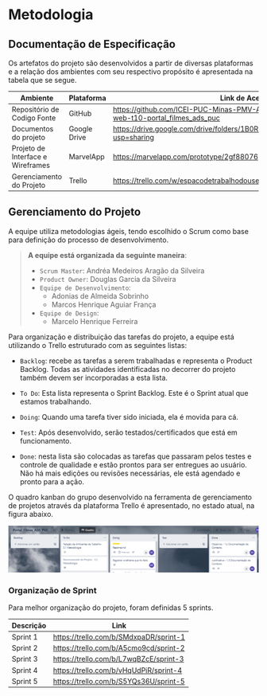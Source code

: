 
# Metodologia

## Documentação de Especificação

Os artefatos do projeto são desenvolvidos a partir de diversas plataformas e a relação dos ambientes com seu respectivo propósito é apresentada na tabela que se segue. 

|Ambiente|Plataforma|Link de Acesso|
|-|-|-|
|Repositório de Codigo Fonte|GitHub|https://github.com/ICEI-PUC-Minas-PMV-ADS/pmv-ads-2022-2-e1-proj-web-t10-portal_filmes_ads_puc|
|Documentos do projeto|Google Drive|https://drive.google.com/drive/folders/1B0RlajZc1mgcePINeRV8zj4yo6uOyB31?usp=sharing|
|Projeto de Interface e  Wireframes|MarvelApp|https://marvelapp.com/prototype/2gf88076|
|Gerenciamento do Projeto|Trello|https://trello.com/w/espacodetrabalhodouser56347491|

## Gerenciamento do Projeto
A equipe utiliza metodologias ágeis, tendo escolhido o Scrum como base para definição do processo de desenvolvimento.
> **A equipe está organizada da seguinte maneira**:
> - `Scrum Master`: Andréa Medeiros Aragão da Silveira
> - `Product Owner`: Douglas Garcia da Silveira
> - `Equipe de Desenvolvimento`:
>   - Adonias de Almeida Sobrinho
>   - Marcos Henrique Aguiar França
> - `Equipe de Design`:
>   - Marcelo Henrique Ferreira

Para organização e distribuição das tarefas do projeto, a equipe está utilizando o Trello estruturado com as seguintes listas:

- `Backlog`: recebe as tarefas a serem trabalhadas e representa o Product Backlog. Todas as atividades identificadas no decorrer do projeto também devem ser incorporadas a esta lista.

- `To Do`: Esta lista representa o Sprint Backlog. Este é o Sprint atual que estamos trabalhando.

- `Doing`: Quando uma tarefa tiver sido iniciada, ela é movida para cá.

- `Test`: Após desenvolvido, serão testados/certificados que está em funcionamento.

- `Done`: nesta lista são colocadas as tarefas que passaram pelos testes e controle de qualidade e estão prontos para ser entregues ao usuário. Não há mais edições ou revisões necessárias, ele está agendado e pronto para a ação.

O quadro kanban do grupo desenvolvido na ferramenta de gerenciamento de projetos através da plataforma Trello é apresentado, no estado atual, na figura abaixo.

<img src='img/board.png'>

### Organização de Sprint

Para melhor organização do projeto, foram definidas 5 sprints.

|Descrição|Link| 
|--|--|
|Sprint 1|https://trello.com/b/SMdxpaDR/sprint-1|
|Sprint 2|https://trello.com/b/A5cmo9cd/sprint-2|
|Sprint 3|https://trello.com/b/L7wqBZcE/sprint-3|
|Sprint 4|https://trello.com/b/vHqUdPiR/sprint-4
|Sprint 5|https://trello.com/b/S5YQs36U/sprint-5|
